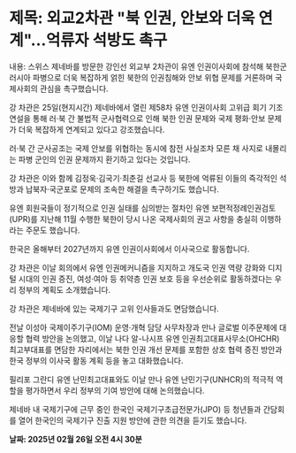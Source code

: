 # **제목: 외교2차관 "북 인권, 안보와 더욱 연계"…억류자 석방도 촉구**

  내용: 스위스 제네바를 방문한 강인선 외교부 2차관이 유엔 인권이사회에 참석해 북한군 러시아 파병으로 더욱 복잡하게 얽힌 북한의 인권침해와 안보 위협 문제를 거론하며 국제사회의 관심을 촉구했습니다.

강 차관은 25일(현지시간) 제네바에서 열린 제58차 유엔 인권이사회 고위급 회기 기조연설을 통해 러·북 간 불법적 군사협력으로 인해 북한 인권 문제와 국제 평화·안보 문제가 더욱 복잡하게 연계되고 있다고 강조했습니다.

러·북 간 군사공조는 국제 안보를 위협하는 동시에 참전 사실조차 모른 채 사지로 내몰리는 파병 군인의 인권 문제까지 환기하고 있다는 것입니다.

강 차관은 이와 함께 김정욱·김국기·최춘길 선교사 등 북한에 억류된 이들의 즉각적인 석방과 납북자·국군포로 문제의 조속한 해결을 촉구하기도 했습니다.

유엔 회원국들이 정기적으로 인권 실태를 심의받는 절차인 유엔 보편적정례인권검토(UPR)를 지난해 11월 수행한 북한이 당시 나온 국제사회의 권고 사항을 충실히 이행하라는 주문도 했습니다.

한국은 올해부터 2027년까지 유엔 인권이사회에서 이사국으로 활동합니다.

강 차관은 이날 회의에서 유엔 인권메커니즘을 지지하고 개도국 인권 역량 강화와 디지털 시대의 인권 증진, 여성·여아 등 취약층 인권 보호 등을 우선순위로 활동하겠다는 우리 정부의 계획도 소개했습니다.

강 차관은 제네바에 있는 국제기구 고위 인사들과도 면담했습니다.

전날 이성아 국제이주기구(IOM) 운영·개혁 담당 사무차장과 만나 글로벌 이주문제에 대응할 협력 방안을 논의했고, 이날 나다 알-나시프 유엔 인권최고대표사무소(OHCHR) 최고부대표를 면담한 자리에서는 북한 인권 개선 문제를 포함한 상호 협력 증진 방안과 한국 정부의 이사국 활동 계획 등을 놓고 대화했습니다.

필리포 그란디 유엔 난민최고대표와도 이날 만나 유엔 난민기구(UNHCR)의 적극적 역할을 평가하면서 우리 정부의 기여 방안에 대해 논의했습니다.

제네바 내 국제기구에 근무 중인 한국인 국제기구초급전문가(JPO) 등 청년들과 간담회를 열어 한국인의 국제기구 진출 지원 방안에 관한 의견을 듣기도 했습니다.

  **날짜: 2025년 02월 26일 오전 4시 30분**
